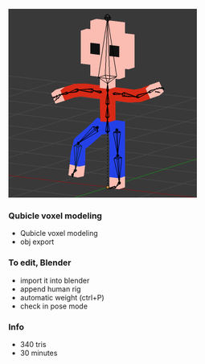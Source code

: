 ![](./output.png)

### Qubicle voxel modeling

* Qubicle voxel modeling
* obj export

### To edit, Blender

* import it into blender
* append human rig
* automatic weight (ctrl+P)
* check in pose mode

### Info

* 340 tris
* 30 minutes
